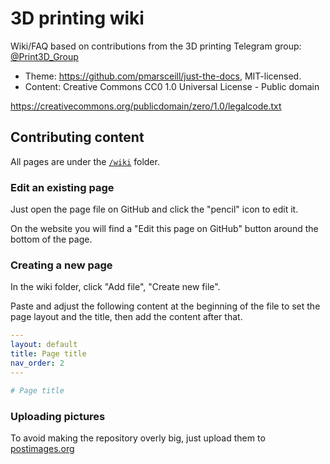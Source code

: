 # 3D printing wiki

Wiki/FAQ based on contributions from the 3D printing Telegram group: [@Print3D_Group](https://t.me/Print3D_Group)

- Theme: https://github.com/pmarsceill/just-the-docs, MIT-licensed.
- Content: Creative Commons CC0 1.0 Universal License - Public domain

https://creativecommons.org/publicdomain/zero/1.0/legalcode.txt


## Contributing content

All pages are under the [`/wiki`](https://github.com/Depau/3dprint-wiki/tree/master/wiki) folder.

### Edit an existing page

Just open the page file on GitHub and click the "pencil" icon to edit it.

On the website you will find a "Edit this page on GitHub" button around the bottom of the page.

### Creating a new page

In the wiki folder, click "Add file", "Create new file".

Paste and adjust the following content at the beginning of the file to set the
page layout and the title, then add the content after that.

```yml
---
layout: default
title: Page title
nav_order: 2
---

# Page title
```

### Uploading pictures

To avoid making the repository overly big, just upload them to [postimages.org](https://postimages.org/)
